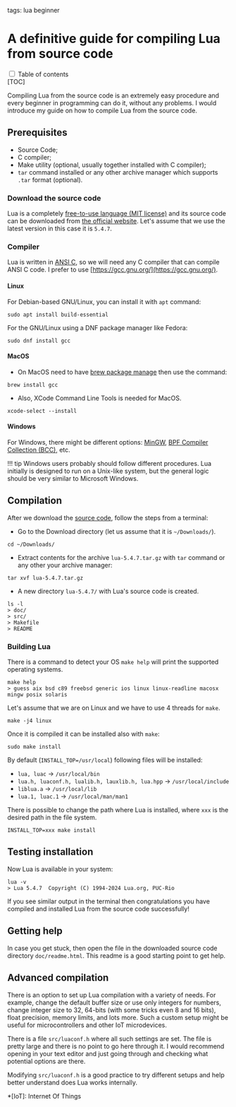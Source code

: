 <!-- Description: Compiling Lua from the source code is an extremely easy procedure and every beginner in programming can do it, without any problems. Here is a detailed guide on how to compile Lua from the source code. -->

tags: lua beginner

# A definitive guide for compiling Lua from source code

<div>
<input type="checkbox" class="toc-toggle" id="toc-toggle">
<label for="toc-toggle">Table of contents</label>
</div>
[TOC]

Compiling Lua from the source code is an extremely easy procedure and every beginner
in programming can do it, without any problems. I would introduce my guide on how
to compile Lua from the source code.

## Prerequisites

- Source Code;
- C compiler;
- Make utility (optional, usually together installed with C compiler);
- `tar` command installed or any other archive manager which supports `.tar` format (optional).

### Download the source code

Lua is a completely [free-to-use language (MIT license)](https://opensource.org/license/mit)
and its source code can be downloaded
from [the official website](https://www.lua.org/ftp/). Let's assume that we use
the latest version in this case it is `5.4.7`.

### Compiler

Lua is written in [ANSI C](https://en.wikipedia.org/wiki/ANSI_C), so we will need
any C compiler that can compile ANSI C code. I prefer to use
[https://gcc.gnu.org/](https://gcc.gnu.org/).

#### Linux

For Debian-based GNU/Linux, you can install it with `apt` command:

```shell
sudo apt install build-essential
```

For the GNU/Linux using a DNF package manager like Fedora:

```shell
sudo dnf install gcc
```

#### MacOS

- On MacOS need to have [brew package manage](https://brew.sh) then use the command:

```shell
brew install gcc
```

- Also, XCode Command Line Tools is needed for MacOS.

```shell
xcode-select --install
```

#### Windows

For Windows, there might be different options: [MinGW](https://sourceforge.net/projects/mingw/),
[BPF Compiler Collection (BCC)](https://github.com/iovisor/bcc), etc.

!!! tip
    Windows users probably should follow different procedures. Lua initially is 
    designed to run on a Unix-like system, but the general logic should be 
    very similar to Microsoft Windows.

## Compilation

After we download the [source code](https://www.lua.org/ftp/), follow the
steps from a terminal:

- Go to the Download directory (let us assume that it is `~/Downloads/`).

```shell
cd ~/Downloads/
```

- Extract contents for the archive `lua-5.4.7.tar.gz` with `tar` command or
  any other your archive manager:

```shell
tar xvf lua-5.4.7.tar.gz
```

- A new directory `lua-5.4.7/` with Lua's source code is created.

```shell
ls -l
> doc/
> src/
> Makefile
> README
```

### Building Lua

There is a command to detect your OS `make help` will print the supported operating
systems.

```shell
make help
> guess aix bsd c89 freebsd generic ios linux linux-readline macosx mingw posix solaris
```

Let's assume that we are on Linux and we have to use 4 threads for `make`.

```shell
make -j4 linux
```

Once it is compiled it can be installed also with `make`:

```shell
sudo make install
```

By default (`INSTALL_TOP=/usr/local`) following files will be installed:

- `lua, luac` -> `/usr/local/bin`
- `lua.h, luaconf.h, lualib.h, lauxlib.h, lua.hpp` -> `/usr/local/include`
- `liblua.a` -> `/usr/local/lib`
- `lua.1, luac.1` -> `/usr/local/man/man1`

There is possible to change the path where Lua is installed, where `xxx` is 
the desired path in the file system.

```shell
INSTALL_TOP=xxx make install
```

## Testing installation

Now Lua is available in your system:

```text
lua -v
> Lua 5.4.7  Copyright (C) 1994-2024 Lua.org, PUC-Rio
```

If you see similar output in the terminal then congratulations you have compiled
and installed Lua from the source code successfully!

## Getting help

In case you get stuck, then open the file in the downloaded source code directory `doc/readme.html`.
This readme is a good starting point to get help.

## Advanced compilation

There is an option to set up Lua compilation with a variety of needs. For example,
change the default buffer size or use only integers for numbers, change integer
size to 32, 64-bits (with some tricks even 8 and 16 bits), float precision, memory limits, and lots more.
Such a custom setup might be useful for microcontrollers and other IoT microdevices.

There is a file `src/luaconf.h` where all such settings are set. The file
is pretty large and there is no point to go here through it. I would recommend opening
in your text editor and just going through and checking what potential options are
there.

Modifying `src/luaconf.h` is a good practice to try different setups and help better
understand does Lua works internally.

*[IoT]: Internet Of Things